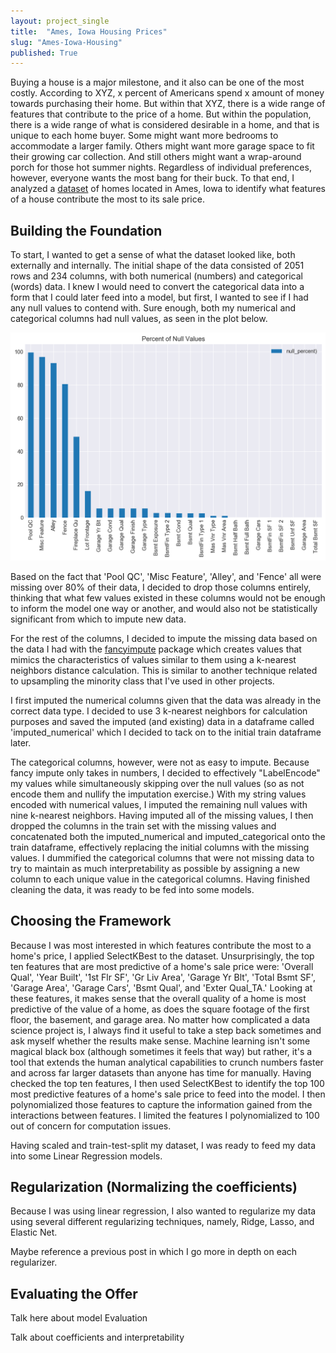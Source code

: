 ```yaml
---
layout: project_single
title:  "Ames, Iowa Housing Prices"
slug: "Ames-Iowa-Housing"
published: True
---
```

Buying a house is a major milestone, and it also can be one of the most costly.  According to XYZ, x percent of Americans spend x amount of money towards purchasing their home.  But within that XYZ, there is a wide range of features that contribute to the price of a home.  But within the population, there is a wide range of what is considered desirable in a home, and that is unique to each home buyer.  Some might want more bedrooms to accommodate a larger family.  Others might want more garage space to fit their growing car collection.  And still others might want a wrap-around porch for those hot summer nights.  Regardless of individual preferences, however, everyone wants the most bang for their buck.  To that end, I analyzed a [dataset](https://www.kaggle.com/c/house-prices-advanced-regression-techniques) of homes located in Ames, Iowa to identify what features of a house contribute the most to its sale price.

## Building the Foundation

To start, I wanted to get a sense of what the dataset looked like, both externally and internally.  The initial shape of the data consisted of 2051 rows and 234 columns, with both numerical (numbers) and categorical (words) data.  I knew I would need to convert the categorical data into a form that I could later feed into a model, but first, I wanted to see if I had any null values to contend with.  Sure enough, both my numerical and categorical columns had null values, as seen in the plot below.

![null-values.png](/static/img/null-values.png)

Based on the fact that 'Pool QC', 'Misc Feature', 'Alley', and 'Fence' all were missing over 80% of their data, I decided to drop those columns entirely, thinking that what few values existed in these columns would not be enough to inform the model one way or another, and would also not be statistically significant from which to impute new data.

For the rest of the columns, I decided to impute the missing data based on the data I had with the [fancyimpute](https://github.com/iskandr/fancyimpute/tree/master/fancyimpute) package which creates values that mimics the characteristics of values similar to them using a k-nearest neighbors distance calculation.  This is similar to another technique related to upsampling the minority class that I've used in other projects.

I first imputed the numerical columns given that the data was already in the correct data type.  I decided to use 3 k-nearest neighbors for calculation purposes and saved the imputed (and existing) data in a dataframe called 'imputed_numerical' which I decided to tack on to the initial train dataframe later.  

The categorical columns, however, were not as easy to impute.  Because fancy impute only takes in numbers, I decided to effectively "LabelEncode" my values while simultaneously skipping over the null values (so as not encode them and nullify the imputation exercise.)  With my string values encoded with numerical values, I imputed the remaining null values with nine k-nearest neighbors.  Having imputed all of the missing values, I then dropped the columns in the train set with the missing values and concatenated both the imputed_numerical and imputed_categorical onto the train dataframe, effectively replacing the initial columns with the missing values. I dummified the categorical columns that were not missing data to try to maintain as much interpretability as possible by assigning a new column to each unique value in the categorical columns.  Having finished cleaning the data, it was ready to be fed into some models.

<!-- Next, I dummified all of the object columns in both of the train and test datasets.  While most of those columns were the same, there were some that differed between the train and test datasets.  In this iteration of the project, I "subtracted" the test set columns from the training set columns to identify what columns were present in the training set that were not present in the test set.  I then dropped those extra columns in the training set.

In a future iteration of this project, I would not drop the extra training columns.  Instead, I would train on the full set, even if it meant that my predictions would be less accurate because this is more representative of how data is collected and presented in the real world - you won't always have the benefit of knowing what the test set looks like in advance.  Rather, it may come in later and you will have to apply the model to it regardless.

Maybe talk about data leakage.  This is the first time I came up against this issue.  Maybe talk about data integrity.

With that in mind, I set out to dummify the object columns in my training set and if there were columns in the test set that did not match those in the training set, I created new columns within the test set and set their values to zero. -->

## Choosing the Framework

Because I was most interested in which features contribute the most to a home's price, I applied SelectKBest to the dataset.  Unsurprisingly, the top ten features that are most predictive of a home's sale price were: 'Overall Qual', 'Year Built', '1st Flr SF', 'Gr Liv Area', 'Garage Yr Blt', 'Total Bsmt SF', 'Garage Area', 'Garage Cars', 'Bsmt Qual', and 'Exter Qual_TA.'  Looking at these features, it makes sense that the overall quality of a home is most predictive of the value of a home, as does the square footage of the first floor, the basement, and garage area.  No matter how complicated a data science project is, I always find it useful to take a step back sometimes and ask myself whether the results make sense.  Machine learning isn't some magical black box (although sometimes it feels that way) but rather, it's a tool that extends the human analytical capabilities to crunch numbers faster and across far larger datasets than anyone has time for manually.  Having checked the top ten features, I then used SelectKBest to identify the top 100 most predictive features of a home's sale price to feed into the model.  I then polynomialized those features to capture the information gained from the interactions between features.  I limited the features I polynomialized to 100 out of concern for computation issues.

Having scaled and train-test-split my dataset, I was ready to feed my data into some Linear Regression models.

## Regularization (Normalizing the coefficients)

Because I was using linear regression, I also wanted to regularize my data using several different regularizing techniques, namely, Ridge, Lasso, and Elastic Net.  

Maybe reference a previous post in which I go more in depth on each regularizer.  

## Evaluating the Offer

Talk here about model Evaluation

Talk about coefficients and interpretability
